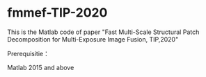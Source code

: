 # fmmef-TIP-2020
This is the Matlab code of paper "Fast Multi-Scale Structural Patch Decomposition for Multi-Exposure Image Fusion, TIP,2020"


Prerequisitie：

Matlab 2015 and above


